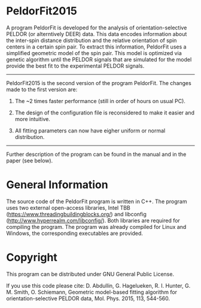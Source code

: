 PeldorFit2015
=========
A program PeldorFit is developed for the analysis of orientation-selective PELDOR (or alterntively DEER) data. This data encodes information about the inter-spin distance distribution and the relative orientation of spin centers in a certain spin pair. To extract this information, PeldorFit uses a simplified geometric model of the spin pair. This model is optimized via genetic algorithm until the PELDOR signals that are simulated for the model provide the best fit to the experimental PELDOR signals.

***

PeldorFit2015 is the second version of the program PeldorFit. The changes made to the first version are:

1) The ~2 times faster performance (still in order of hours on usual PC).

2) The design of the configuration file is reconsidered to make it easier and more intuitive.

3) All fitting parameters can now have eigher uniform or normal distribution.

***

Further description of the program can be found in the manual and in the paper (see below).

General Information
=========
The source code of the PeldorFit program is written in C++. The program uses two external open-access libraries, Intel TBB (https://www.threadingbuildingblocks.org/) and libconfig (http://www.hyperrealm.com/libconfig/). Both libraries are required for compiling the program. The program was already compiled for Linux and Windows, the corresponding executables are provided.

Copyright
=========
This program can be distributed under GNU General Public License.

If you use this code please cite:
D. Abdullin, G. Hagelueken, R. I. Hunter, G. M. Smith, O. Schiemann, Geometric model-based fitting algorithm for orientation-selective PELDOR data, Mol. Phys. 2015, 113, 544-560.
